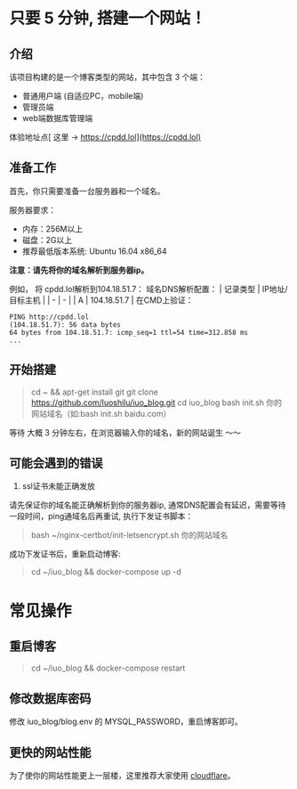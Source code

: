 # 只要 5 分钟, 搭建一个网站！

## 介绍
该项目构建的是一个博客类型的网站，其中包含 3 个端：

- 普通用户端 (自适应PC，mobile端)
- 管理员端
- web端数据库管理端

体验地址点[ 这里 -> https://cpdd.lol](https://cpdd.lol)
## 准备工作
首先，你只需要准备一台服务器和一个域名。

服务器要求：
- 内存：256M以上
- 磁盘：2G以上
- 推荐最低版本系统: Ubuntu 16.04 x86_64

**注意：请先将你的域名解析到服务器ip。**

例如， 将 cpdd.lol解析到104.18.51.7：
域名DNS解析配置：
| 记录类型 | IP地址/目标主机 |
| - | - |
| A | 104.18.51.7 |
在CMD上验证：
```
PING http://cpdd.lol 
(104.18.51.7): 56 data bytes
64 bytes from 104.18.51.7: icmp_seq=1 ttl=54 time=312.858 ms
...
```

## 开始搭建
> cd ~ && apt-get install git
> git clone https://github.com/luoshilu/iuo_blog.git
> cd iuo_blog
> bash init.sh 你的网站域名（如:bash init.sh baidu.com）

等待 大概 3 分钟左右，在浏览器输入你的域名，新的网站诞生 ～～

## 可能会遇到的错误

1. ssl证书未能正确发放

请先保证你的域名能正确解析到你的服务器ip, 通常DNS配置会有延迟，需要等待一段时间，ping通域名后再重试, 执行下发证书脚本：

> bash ~/nginx-certbot/init-letsencrypt.sh 你的网站域名

成功下发证书后，重新启动博客:

> cd ~/iuo_blog && docker-compose up -d

# 常见操作
## 重启博客

> cd ~/iuo_blog && docker-compose restart

## 修改数据库密码
修改 iuo_blog/blog.env 的 MYSQL_PASSWORD，重启博客即可。

## 更快的网站性能
为了使你的网站性能更上一层楼，这里推荐大家使用 [cloudflare](https://dash.cloudflare.com/)。

